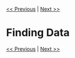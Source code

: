 [<< Previous](DataThink.md) | [Next >>](ORIntro.md)

# Finding Data

[<< Previous](DataThink.md) | [Next >>](ORIntro.md)
